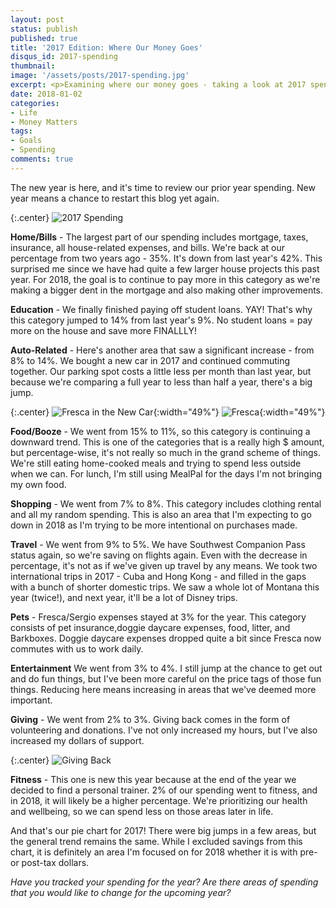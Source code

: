 ```yaml
---
layout: post
status: publish
published: true
title: '2017 Edition: Where Our Money Goes'
disqus_id: 2017-spending
thumbnail: 
image: '/assets/posts/2017-spending.jpg'
excerpt: <p>Examining where our money goes - taking a look at 2017 spending and comparing to 2016.</p>
date: 2018-01-02
categories:
- Life
- Money Matters
tags:
- Goals
- Spending
comments: true
---
```

The new year is here, and it's time to review our prior year spending. New year means a chance to restart this blog yet again.

{:.center}
![2017 Spending](https://c1.staticflickr.com/5/4729/38757289534_a8129019f2.jpg)

**Home/Bills** - The largest part of our spending includes mortgage, taxes, insurance, all house-related expenses, and bills. We're back at our percentage from two years ago - 35%. It's down from last year's 42%. This surprised me since we have had quite a few larger house projects this past year. For 2018, the goal is to continue to pay more in this category as we're making a bigger dent in the mortgage and also making other improvements. 

**Education** - We finally finished paying off student loans. YAY! That's why this category jumped to 14% from last year's 9%. No student loans = pay more on the house and save more FINALLLY!

**Auto-Related** - Here's another area that saw a significant increase - from 8% to 14%. We bought a new car in 2017 and continued commuting together. Our parking spot costs a little less per month than last year, but because we're comparing a full year to less than half a year, there's a big jump.

{:.center}
![Fresca in the New Car](https://c1.staticflickr.com/5/4687/24599384537_d579998e0a_c.jpg){:width="49%"}
![Fresca](https://c1.staticflickr.com/5/4638/27688829979_8bc782738a_c.jpg){:width="49%"}

**Food/Booze** - We went from 15% to 11%, so this category is continuing a downward trend. This is one of the categories that is a really high $ amount, but percentage-wise, it's not really so much in the grand scheme of things. We're still eating home-cooked meals and trying to spend less outside when we can. For lunch, I'm still using MealPal for the days I'm not bringing my own food. 

**Shopping** - We went from 7% to 8%. This category includes clothing rental and all my random spending. This is also an area that I'm expecting to go down in 2018 as I'm trying to be more intentional on purchases made. 

**Travel** - We went from 9% to 5%. We have Southwest Companion Pass status again, so we're saving on flights again. Even with the decrease in percentage, it's not as if we've given up travel by any means. We took two international trips in 2017 - Cuba and Hong Kong - and filled in the gaps with a bunch of shorter domestic trips. We saw a whole lot of Montana this year (twice!), and next year, it'll be a lot of Disney trips.

**Pets** - Fresca/Sergio expenses stayed at 3% for the year. This category consists of pet insurance,doggie daycare expenses, food, litter, and Barkboxes. Doggie daycare expenses dropped quite a bit since Fresca now commutes with us to work daily.

**Entertainment** We went from 3% to 4%. I still jump at the chance to get out and do fun things, but I've been more careful on the price tags of those fun things. Reducing here means increasing in areas that we've deemed more important. 

**Giving** - We went from 2% to 3%. Giving back comes in the form of volunteering and donations. I've not only increased my hours, but I've also increased my dollars of support. 

{:.center}
![Giving Back](https://c1.staticflickr.com/5/4687/38757907234_440b58377d_c.jpg)

**Fitness** - This one is new this year because at the end of the year we decided to find a personal trainer. 2% of our spending went to fitness, and in 2018, it will likely be a higher percentage. We're prioritizing our health and wellbeing, so we can spend less on those areas later in life.

And that's our pie chart for 2017! There were big jumps in a few areas, but the general trend remains the same. While I excluded savings from this chart, it is definitely an area I'm focused on for 2018 whether it is with pre- or post-tax dollars.

_Have you tracked your spending for the year? Are there areas of spending that you would like to change for the upcoming year?_